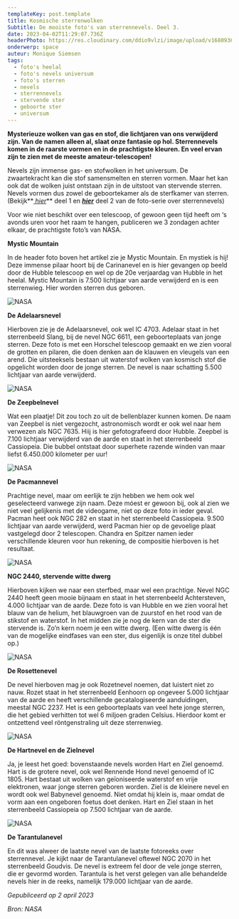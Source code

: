 ```yaml
---
templateKey: post.template
title: Kosmische sterrenwolken
Subtitle: De mooiste foto's van sterrennevels. Deel 3.
date: 2023-04-02T11:29:07.736Z
headerPhoto: https://res.cloudinary.com/ddio9vlzi/image/upload/v1680936066/sciencegeek/posts/nasa-3-1-header-mystic-mountain.jpg
onderwerp: space
auteur: Monique Siemsen
tags:
  - foto's heelal
  - foto's nevels universum
  - foto's sterren
  - nevels
  - sterrennevels
  - stervende ster
  - geboorte ster
  - universum
---
```


**Mysterieuze wolken van gas en stof, die lichtjaren van ons verwijderd zijn. Van de namen alleen al, slaat onze fantasie op hol. Sterrennevels komen in de raarste vormen en in de prachtigste kleuren. En veel ervan zijn te zien met de meeste amateur-telescopen!**

Nevels zijn immense gas- en stofwolken in het universum. De zwaartekracht kan die stof samensmelten en sterren vormen. Maar het kan ook dat de wolken juist ontstaan zijn in de uitstoot van stervende sterren. Nevels vormen dus zowel de geboortekamer als de sterfkamer van sterren. (Bekijk**_[ hier](/galactische-wieg-en-sterfbed)_** deel 1 en **_[hier](/interstellaire-gas-en-stofwolken)_** deel 2 van de foto-serie over sterrennevels)

Voor wie niet beschikt over een telescoop, of gewoon geen tijd heeft om ‘s avonds uren voor het raam te hangen, publiceren we 3 zondagen achter elkaar, de prachtigste foto’s van NASA.

**Mystic Mountain**

In de header foto boven het artikel zie je Mystic Mountain. En mystiek is hij! Deze immense pilaar hoort bij de Carinanevel en is hier gevangen op beeld door de Hubble telescoop en wel op de 20e verjaardag van Hubble in het heelal. Mystic Mountain is 7.500 lichtjaar van aarde verwijderd en is een sterrenwieg. Hier worden sterren dus geboren.

![](https://res.cloudinary.com/ddio9vlzi/image/upload/v1680936066/sciencegeek/posts/nasa-3-2-eagle.jpg "NASA")

**De Adelaarsnevel**

Hierboven zie je de Adelaarsnevel, ook wel IC 4703. Adelaar staat in het sterrenbeeld Slang, bij de nevel NGC 6611, een geboorteplaats van jonge sterren. Deze foto is met een Horschel telescoop gemaakt en we zien vooral de grotten en pilaren, die doen denken aan de klauwen en vleugels van een arend. Die uitsteeksels bestaan uit waterstof wolken van kosmisch stof die opgelicht worden door de jonge sterren. De nevel is naar schatting 5.500 lichtjaar van aarde verwijderd.

![](https://res.cloudinary.com/ddio9vlzi/image/upload/v1680936066/sciencegeek/posts/nasa-3-3-bubble-nebula.jpg "NASA")

**De Zeepbelnevel**

Wat een plaatje! Dit zou toch zo uit de bellenblazer kunnen komen. De naam van Zeepbel is niet vergezocht, astronomisch wordt er ook wel naar hem verwezen als NGC 7635. Hiij is hier gefotografeerd door Hubble. Zeepbel is 7.100 lichtjaar verwijderd van de aarde en staat in het sterrenbeeld Cassiopeia. Die bubbel ontstaat door superhete razende winden van maar liefst 6.450.000 kilometer per uur!

![](https://res.cloudinary.com/ddio9vlzi/image/upload/v1680936066/sciencegeek/posts/nasa-3-4-pacman.jpg "NASA")

**De Pacmannevel**

Prachtige nevel, maar om eerlijk te zijn hebben we hem ook wel geselecteerd vanwege zijn naam. Deze móest er gewoon bij, ook al zien we niet veel gelijkenis met de videogame, niet op deze foto in ieder geval.  Pacman heet ook NGC 282 en staat in het sterrenbeeld Cassiopeia. 9.500 lichtjaar van aarde verwijderd, werd Pacman hier op de gevoelige plaat vastgelegd door 2 telescopen. Chandra en Spitzer namen ieder verschillende kleuren voor hun rekening, de compositie hierboven is het resultaat.

![](https://res.cloudinary.com/ddio9vlzi/image/upload/v1680936066/sciencegeek/posts/nasa-3-5-witte-dwerg.jpg "NASA")

**NGC 2440, stervende witte dwerg**

Hierboven kijken we naar een sterfbed, maar wel een prachtige. Nevel NGC 2440 heeft geen mooie bijnaam en staat in het sterrenbeeld Achtersteven, 4.000 lichtjaar van de aarde. Deze foto is van Hubble en we zien vooral het blauw van de helium, het blauwgroen van de zuurstof en het rood van de stikstof en waterstof. In het midden zie je nog de kern van de ster die stervende is. Zo’n kern noem je een witte dwerg. (Een witte dwerg is één van de mogelijke eindfases van een ster, dus eigenlijk is onze titel dubbel op.)

![](https://res.cloudinary.com/ddio9vlzi/image/upload/v1680936066/sciencegeek/posts/nasa-3-6-rosette.jpg "NASA")

**De Rosettenevel**

De nevel hierboven mag je ook Rozetnevel noemen, dat luistert niet zo nauw. Rozet staat in het sterrenbeeld Eenhoorn op ongeveer 5.000 lichtjaar van de aarde en heeft verschillende gecatalogiseerde aanduidingen, meestal NGC 2237. Het is een geboorteplaats van veel hete jonge sterren, die het gebied verhitten tot wel 6 miljoen graden Celsius. Hierdoor komt er ontzettend veel röntgenstraling uit deze sterrenwieg.

![](https://res.cloudinary.com/ddio9vlzi/image/upload/v1680936066/sciencegeek/posts/nasa-3-7-hart-en-ziel.jpg "NASA")

**De Hartnevel en de Zielnevel**

Ja, je leest het goed: bovenstaande nevels worden Hart en Ziel genoemd. Hart is de grotere nevel, ook wel Rennende Hond nevel genoemd of IC 1805. Hart bestaat uit wolken van geïoniseerde waterstof en vrije elektronen, waar jonge sterren geboren worden. Ziel is de kleinere nevel en wordt ook wel Babynevel genoemd. Niet omdat hij klein is, maar omdat de vorm aan een ongeboren foetus doet denken. Hart en Ziel staan in het sterrenbeeld Cassiopeia op 7.500 lichtjaar van de aarde.

![](https://res.cloudinary.com/ddio9vlzi/image/upload/v1680936066/sciencegeek/posts/nasa-3-8-tarantula.jpg "NASA")

**De Tarantulanevel**

En dit was alweer de laatste nevel van de laatste fotoreeks over sterrennevel. Je kijkt naar de Tarantulanevel oftewel NGC 2070 in het sterrenbeeld Goudvis. De nevel is extreem fel door de vele jonge sterren, die er gevormd worden. Tarantula is het verst gelegen van alle behandelde nevels hier in de reeks, namelijk 179.000 lichtjaar van de aarde.

_Gepubliceerd op 2 april 2023_

_Bron: NASA_
